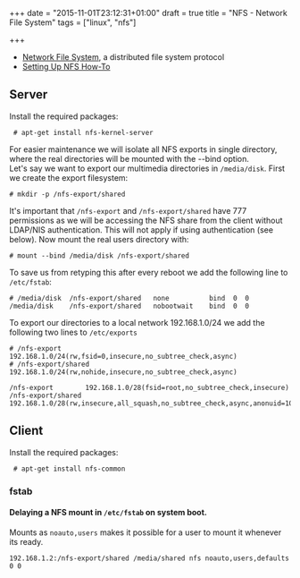+++
date = "2015-11-01T23:12:31+01:00"
draft = true
title = "NFS - Network File System"
tags = ["linux", "nfs"]

+++


* [Network File System](https://en.wikipedia.org/wiki/Network_File_System), a
  distributed file system protocol
* [Setting Up NFS How-To](https://help.ubuntu.com/community/SettingUpNFSHowTo)


## Server

Install the required packages:

     # apt-get install nfs-kernel-server


For easier maintenance we will isolate all NFS exports in single directory,
where the real directories will be mounted with the --bind option.  
Let's say we want to export our multimedia directories in `/media/disk`.
First we create the export filesystem:

    # mkdir -p /nfs-export/shared

It's important that `/nfs-export` and `/nfs-export/shared` have 777 permissions
as we will be accessing the NFS share from the client without LDAP/NIS
authentication. This will not apply if using authentication (see below). Now
mount the real users directory with:

    # mount --bind /media/disk /nfs-export/shared

To save us from retyping this after every reboot we add the following line to
`/etc/fstab`:

    # /media/disk  /nfs-export/shared   none          bind  0  0
    /media/disk    /nfs-export/shared   nobootwait    bind  0  0

To export our directories to a local network 192.168.1.0/24 we add the following
two lines to `/etc/exports`

    # /nfs-export        192.168.1.0/24(rw,fsid=0,insecure,no_subtree_check,async)
    # /nfs-export/shared 192.168.1.0/24(rw,nohide,insecure,no_subtree_check,async)

	/nfs-export        192.168.1.0/28(fsid=root,no_subtree_check,insecure)
	/nfs-export/shared 192.168.1.0/28(rw,insecure,all_squash,no_subtree_check,async,anonuid=1000,anongid=1000)


## Client

Install the required packages:

     # apt-get install nfs-common

### fstab

#### Delaying a NFS mount in `/etc/fstab` on system boot.

Mounts as `noauto,users` makes it possible for a user to mount it whenever its
ready.

    192.168.1.2:/nfs-export/shared /media/shared nfs noauto,users,defaults 0 0

